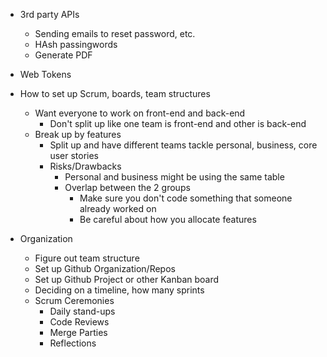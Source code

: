- 3rd party APIs
    - Sending emails to reset password, etc.
    - HAsh passingwords
    - Generate PDF
- Web Tokens
- How to set up Scrum, boards, team structures
    - Want everyone to work on front-end and back-end
        - Don't split up like one team is front-end and other is back-end
    - Break up by features
        - Split up and have different teams tackle personal, business, core user stories
        - Risks/Drawbacks
            - Personal and business might be using the same table
            - Overlap between the 2 groups
                - Make sure you don't code something that someone already worked on
                - Be careful about how you allocate features

- Organization
    - Figure out team structure
    - Set up Github Organization/Repos
    - Set up Github Project or other Kanban board
    - Deciding on a timeline, how many sprints
    - Scrum Ceremonies
        - Daily stand-ups
        - Code Reviews
        - Merge Parties
        - Reflections